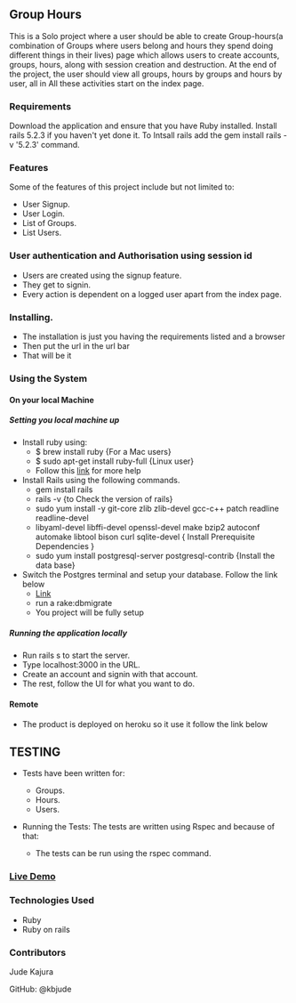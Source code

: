 ## Group Hours
This is a Solo project where a user should be able to create Group-hours(a combination of Groups where users belong and hours they spend doing different things in their lives) page which allows users to create accounts, groups, hours, along with session creation and destruction. At the end of the project, the user should view all groups, hours by groups and hours by user, all in All these activities start on the index page.

### Requirements
Download the application and ensure that you have Ruby installed.
Install rails 5.2.3 if you haven't yet done it.
To Intsall rails add the gem install rails -v '5.2.3' command.

### Features
Some of the features of this project include but not limited to:
  - User Signup. 
  - User Login.
  - List of Groups.
  - List Users.

### User authentication and Authorisation using session id
  - Users are created using the signup feature.
  - They get to signin.
  - Every action is dependent on a logged user apart from the index page.
  
 ### Installing.
 - The installation is just you having the requirements listed and a browser
 - Then put the url in the url bar
 - That will be it

### Using the System

#### On your local Machine
##### Setting you local machine up
  - Install ruby using:
    - $ brew install ruby {For a Mac users}
    - $ sudo apt-get install ruby-full {Linux user}
    - Follow this [link](https://www.ruby-lang.org/en/documentation/installation/) for more help
  - Install Rails using the following commands.
    - gem install rails
    - rails -v {to Check the version of rails}
    - sudo yum install -y git-core zlib zlib-devel gcc-c++ patch readline readline-devel 
    - libyaml-devel libffi-devel openssl-devel make bzip2 autoconf automake libtool bison curl    sqlite-devel  { Install Prerequisite Dependencies }
    - sudo yum install postgresql-server postgresql-contrib {Install the data base}
  - Switch the Postgres terminal and setup your database. Follow the link below
    - [Link](https://www.guru99.com/postgresql-create-database.html)
    - run a rake:dbmigrate
    - You project will be fully setup
##### Running the application locally
  - Run rails s to start the server.
  - Type localhost:3000 in the URL.
  - Create an account and signin with that account.
  - The rest, follow the UI for what you want to do.
  
 #### Remote
 - The product is deployed on heroku so it use it follow the link below
 
  
## TESTING
  - Tests have been written for: 
      - Groups.
      - Hours.
      - Users.
      
  - Running the Tests:
  The tests are written using Rspec and because of that:
    - The tests can be run using the rspec command.
    
  ### [Live Demo](https://cryptic-journey-83932.herokuapp.com/sessions/new)

### Technologies Used
- Ruby
- Ruby on rails

### Contributors
Jude Kajura

GitHub: @kbjude

